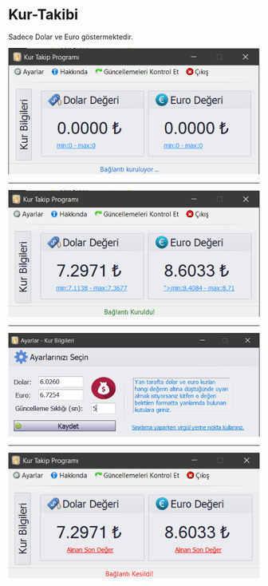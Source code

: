 # Kur-Takibi
 Sadece Dolar ve Euro göstermektedir.

![](Uygulama%20Resimleri/kur_takip_hakan_akkaya_0.png)

---
![](Uygulama%20Resimleri/kur_takip_hakan_akkaya_3.png)

---
![](Uygulama%20Resimleri/kur_takip_hakan_akkaya_2.png)

---
![](Uygulama%20Resimleri/kur_takip_hakan_akkaya_1.png)

